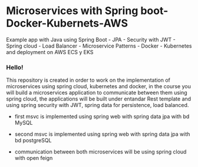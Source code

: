 # Microservices with Spring boot-Docker-Kubernets-AWS
Example app with Java using Spring Boot - JPA - Security with JWT - Spring cloud - Load Balancer - Microservice Patterns - Docker - Kubernetes and deployment on AWS ECS y EKS

### Hello!

This repository is created in order to work on the implementation of microservices using spring cloud, kubernetes and docker, in the course you will build a microservices application to communicate between them using spring cloud, the applications will be built under entandar Rest template and using spring security with JWT, spring data for persistence, load balanced.

- first msvc is implemented using spring web with spring data jpa with bd MySQL

- second msvc is implemented using spring web with spring data jpa with bd postgreSQL

- communication between both microservices will be using spring cloud with open feign